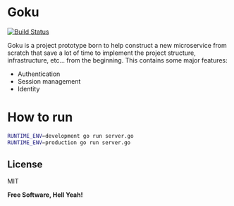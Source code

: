 # Goku

[![Build Status](https://travis-ci.org/joemccann/dillinger.svg?branch=master)](https://travis-ci.org/joemccann/dillinger)

Goku is a project prototype born to help construct a new microservice from scratch that save a lot of time to implement the project structure, infrastructure, etc... from the beginning. This contains some major features:

- Authentication
- Session management
- Identity

# How to run

```sh
RUNTIME_ENV=development go run server.go
RUNTIME_ENV=production go run server.go
```

## License

MIT

**Free Software, Hell Yeah!**
